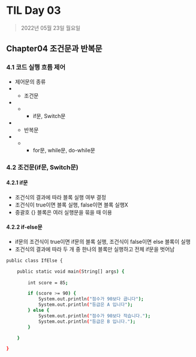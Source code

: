 # TIL Day 03

> 2022년 05월 23일 월요일

## Chapter04 조건문과 반복문

### 4.1 코드 실행 흐름 제어
- 제어문의 종류
- - 조건문 
- - - if문, Switch문 
- -  반복문
- - - for문, while문, do-while문

### 4.2 조건문(if문, Switch문)
#### 4.2.1 if문
- 조건식의 결과에 따라 블록 실행 여부 결정
- 조건식이 true이면 블록 실행, false이면 블록 실행X
- 중괄호 {} 블록은 여러 실행문을 묶을 때 이용

#### 4.2.2 if-else문
- if문의 조건식이 true이면 if문의 블록 실행, 조건식이 false이면 else 블록이 실행
- 조건식의 결과에 따라 두 개 중 한나의 블록만 실행하고 전체 if문을 벗어남

```bash
public class IfElse {

	public static void main(String[] args) {
		
		int score = 85;

		if (score >= 90) {
			System.out.println("점수가 90보다 큽니다");
			System.out.println("등급은 A 입니다");
		} else {
			System.out.println("점수가 90보다 작습니다.");
			System.out.println("등급은 B 입니다.");
		}

	}

}
```

